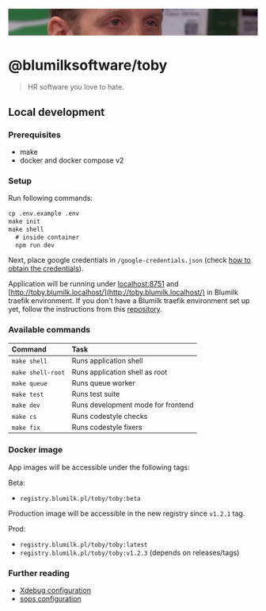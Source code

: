 ![He's watching you](toby.png)

# @blumilksoftware/toby
> HR software you love to hate.

## Local development
### Prerequisites
- make
- docker and docker compose v2

### Setup
Run following commands:
```
cp .env.example .env
make init
make shell
  # inside container
  npm run dev
```

Next, place google credentials in `/google-credentials.json` (check [how to obtain the credentials](https://github.com/spatie/laravel-google-calendar#how-to-obtain-the-credentials-to-communicate-with-google-calendar)).

Application will be running under [localhost:8751](localhost:8751) and [http://toby.blumilk.localhost/](http://toby.blumilk.localhost/) in Blumilk traefik environment. If you don't have a Blumilk traefik environment set up yet, follow the instructions from this [repository](https://github.com/blumilksoftware/environment).

### Available commands

| Command           | Task                               |
|:------------------|:-----------------------------------|
| `make shell`      | Runs application shell             |
| `make shell-root` | Runs application shell as root     |
| `make queue`      | Runs queue worker                  |
| `make test`       | Runs test suite                    |
| `make dev`        | Runs development mode for frontend |
| `make cs`         | Runs codestyle checks              |
| `make fix`        | Runs codestyle fixers              |

### Docker image

App images will be accessible under the following tags:

Beta:
- `registry.blumilk.pl/toby/toby:beta`

Production image will be accessible in the new registry since `v1.2.1` tag.

Prod:
- `registry.blumilk.pl/toby/toby:latest`
- `registry.blumilk.pl/toby/toby:v1.2.3` (depends on releases/tags)


### Further reading
* [Xdebug configuration](./readme.xdebug.md)
* [sops configuration](./readme.sops.md)